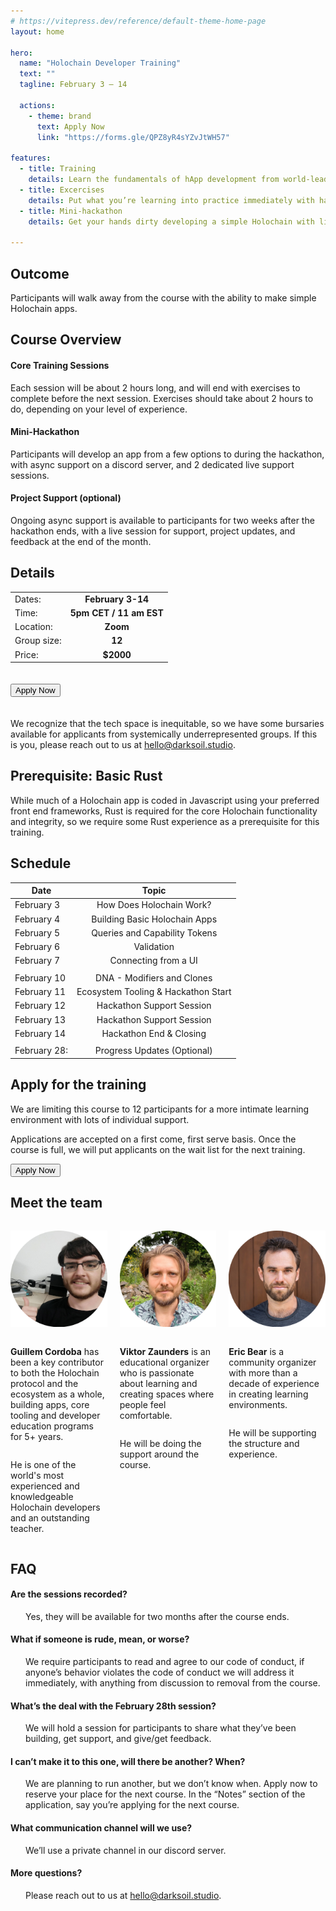 ```yaml
---
# https://vitepress.dev/reference/default-theme-home-page
layout: home

hero:
  name: "Holochain Developer Training"
  text: ""
  tagline: February 3 – 14

  actions:
    - theme: brand
      text: Apply Now
      link: "https://forms.gle/QPZ8yR4sYZvJtWH57"

features:
  - title: Training
    details: Learn the fundamentals of hApp development from world-leading Holochain developer and trainer, Guillem Cordoba
  - title: Excercises
    details: Put what you’re learning into practice immediately with hands-on exercises.
  - title: Mini-hackathon
    details: Get your hands dirty developing a simple Holochain with live and async support.

---
```


<style>
.container p {
  max-width: 800px !important;
}
</style>

## Outcome

Participants will walk away from the course with the ability to make simple Holochain apps.

## Course Overview

#### Core Training Sessions

Each session will be about 2 hours long, and will end with exercises to complete before the next session. Exercises should take about 2 hours to do, depending on your level of experience.

#### Mini-Hackathon

Participants will develop an app from a few options to during the hackathon, with async support on a discord server, and 2 dedicated live support sessions.

#### Project Support (optional)

Ongoing async support is available to participants for two weeks after the hackathon ends, with a live session for support, project updates, and feedback at the end of the month.

## Details

<style>
    .headerless th {
        display: none;
    }
</style>

<div class="headerless">

|               |                             |
| ------------- | :-------------------------: |
| Dates:        |      **February 3-14**      |
| Time:         | **5pm CET  / 11 am EST**    |
| Location:     | **Zoom**                    |
| Group size:   |   **12**                    |
| Price:        |   **$2000**                 |


</div>


<a href="https://forms.gle/QPZ8yR4sYZvJtWH57"><button style="margin-top: 20px; margin-bottom: 20px;" :class="$style.button">Apply Now</button></a>

<style module>
.button {
  display: inline-block;
    border: 1px solid transparent;
    text-align: center;
    font-weight: 600;
    white-space: nowrap;
    transition: color 0.25s, border-color 0.25s, background-color 0.25s;
    border-color: var(--vp-button-brand-border);
    color: var(--vp-button-brand-text);
    background-color: var(--vp-button-brand-bg);
    border-radius: 20px;
    padding: 0 20px;
    line-height: 38px;
    font-size: 14px;
    
}
</style>


We recognize that the tech space is inequitable, so we have some bursaries available for applicants from systemically underrepresented groups. If this is you, please reach out to us at [hello@darksoil.studio](mailto:hello@darksoil.studio).

## Prerequisite: Basic Rust

While much of a Holochain app is coded in Javascript using your preferred front end frameworks, Rust is required for the core Holochain functionality and integrity, so we require some Rust experience as a prerequisite for this training.


## Schedule

| **Date**        |      **Topic**      |
| ------------- | :-----------: |
| February 3 | How Does Holochain Work? |
| February 4 | Building Basic Holochain Apps |
| February 5 | Queries and Capability Tokens |
| February 6 | Validation |
| February 7 | Connecting from a UI |
| 	|  |
| February 10 | DNA - Modifiers and Clones  |
| February 11 | Ecosystem Tooling & Hackathon Start  |
| February 12 | Hackathon Support Session |
| February 13 | Hackathon Support Session |
| February 14 | Hackathon End & Closing |
| 	|  |
| February 28: | Progress Updates (Optional) |

## Apply for the training
We are limiting this course to 12 participants for a more intimate learning environment with lots of individual support. 

Applications are accepted on a first come, first serve basis. Once the course is full, we will put applicants on the wait list for the next training. 


<a href="https://forms.gle/QPZ8yR4sYZvJtWH57"><button :class="$style.button">Apply Now</button></a>

<style module>
.button {
  display: inline-block;
    border: 1px solid transparent;
    text-align: center;
    font-weight: 600;
    white-space: nowrap;
    transition: color 0.25s, border-color 0.25s, background-color 0.25s;
    border-color: var(--vp-button-brand-border);
    color: var(--vp-button-brand-text);
    background-color: var(--vp-button-brand-bg);
    border-radius: 20px;
    padding: 0 20px;
    line-height: 38px;
    font-size: 14px;
}
</style>

## Meet the team

<div style="display: flex; flex-direction: row; flex-wrap: wrap; gap: 20px">

  <div style="flex: 1; display: flex; flex-direction: column; align-items: center">

![Guillem Cordoba](./guillem_circular_small.png)

**Guillem Cordoba** has been a key contributor to both the Holochain protocol and the ecosystem as a whole, building apps, core tooling and developer education programs for 5+ years.  

He is one of the world's most experienced and knowledgeable Holochain developers and an outstanding teacher. 

  </div>

  <div style="flex: 1; display: flex; flex-direction: column; align-items: center">

![Viktor Zaunders](./viktor_circular_small.png)

**Viktor Zaunders** is an educational organizer who is passionate about learning and creating spaces where people feel comfortable. 

He will be doing the support around the course. 

  </div>

  <div style="flex: 1; display: flex; flex-direction: column; align-items: center">

![Eric Bear](./bear_circular_small.png)

**Eric Bear** is a community organizer with more than a decade of experience in creating learning environments. 


He will be supporting the structure and experience. 

  </div>

</div>


<style>
.FAQ p {
    margin-top: 0 !important;
    margin-left: 24px !important;
}
</style>

<div class="FAQ">

## FAQ

#### Are the sessions recorded?
Yes, they will be available for two months after the course ends.

#### What if someone is rude, mean, or worse?
We require participants to read and agree to our code of conduct, if anyone’s behavior violates the code of conduct we will address it immediately, with anything from discussion to removal from the course.

#### What’s the deal with the February 28th session? 
We will hold a session for participants to share what they’ve been building, get support, and give/get feedback.

#### I can’t make it to this one, will there be another? When?
We are planning to run another, but we don’t know when. Apply now to reserve your place for the next course. In the “Notes” section of the application, say you’re applying for the next course.

#### What communication channel will we use?
We’ll use a private channel in our discord server.

#### More questions?
Please reach out to us at [hello@darksoil.studio](mailto:hello@darksoil.studio).

</div>
